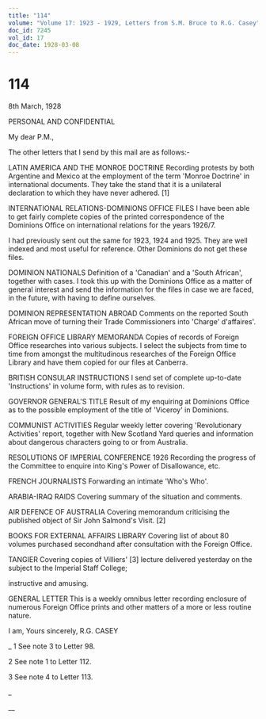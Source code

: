 ```yaml
---
title: "114"
volume: "Volume 17: 1923 - 1929, Letters from S.M. Bruce to R.G. Casey"
doc_id: 7245
vol_id: 17
doc_date: 1928-03-08
---
```


# 114

8th March, 1928

PERSONAL AND CONFIDENTIAL

My dear P.M.,

The other letters that I send by this mail are as follows:-

LATIN AMERICA AND THE MONROE DOCTRINE Recording protests by both Argentine and Mexico at the employment of the term 'Monroe Doctrine' in international documents. They take the stand that it is a unilateral declaration to which they have never adhered. [1]

INTERNATIONAL RELATIONS-DOMINIONS OFFICE FILES I have been able to get fairly complete copies of the printed correspondence of the Dominions Office on international relations for the years 1926/7.

I had previously sent out the same for 1923, 1924 and 1925. They are well indexed and most useful for reference. Other Dominions do not get these files.

DOMINION NATIONALS Definition of a 'Canadian' and a 'South African', together with cases. I took this up with the Dominions Office as a matter of general interest and send the information for the files in case we are faced, in the future, with having to define ourselves.

DOMINION REPRESENTATION ABROAD Comments on the reported South African move of turning their Trade Commissioners into 'Charge' d'affaires'.

FOREIGN OFFICE LIBRARY MEMORANDA Copies of records of Foreign Office researches into various subjects. I select the subjects from time to time from amongst the multitudinous researches of the Foreign Office Library and have them copied for our files at Canberra.

BRITISH CONSULAR INSTRUCTIONS I send set of complete up-to-date 'Instructions' in volume form, with rules as to revision.

GOVERNOR GENERAL'S TITLE Result of my enquiring at Dominions Office as to the possible employment of the title of 'Viceroy' in Dominions.

COMMUNIST ACTIVITIES Regular weekly letter covering 'Revolutionary Activities' report, together with New Scotland Yard queries and information about dangerous characters going to or from Australia.

RESOLUTIONS OF IMPERIAL CONFERENCE 1926 Recording the progress of the Committee to enquire into King's Power of Disallowance, etc.

FRENCH JOURNALISTS Forwarding an intimate 'Who's Who'.

ARABIA-IRAQ RAIDS Covering summary of the situation and comments.

AIR DEFENCE OF AUSTRALIA Covering memorandum criticising the published object of Sir John Salmond's Visit. [2]

BOOKS FOR EXTERNAL AFFAIRS LIBRARY Covering list of about 80 volumes purchased secondhand after consultation with the Foreign Office.

TANGIER Covering copies of Villiers' [3] lecture delivered yesterday on the subject to the Imperial Staff College;

instructive and amusing.

GENERAL LETTER This is a weekly omnibus letter recording enclosure of numerous Foreign Office prints and other matters of a more or less routine nature.

I am, Yours sincerely, R.G. CASEY 

_ 1 See note 3 to Letter 98.

2 See note 1 to Letter 112.

3 See note 4 to Letter 113.

_

__
